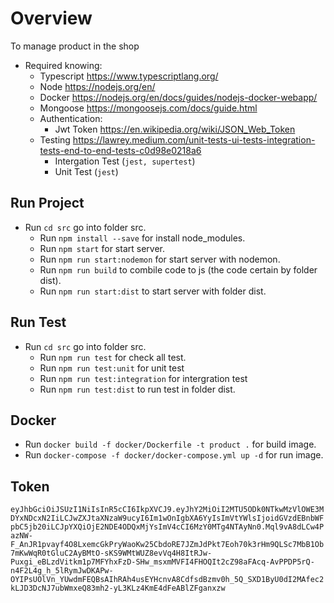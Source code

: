# Overview
  To manage product in the shop
  * Required knowing:
    - Typescript https://www.typescriptlang.org/
    - Node https://nodejs.org/en/
    - Docker https://nodejs.org/en/docs/guides/nodejs-docker-webapp/
    - Mongoose https://mongoosejs.com/docs/guide.html
    - Authentication:
      + Jwt Token https://en.wikipedia.org/wiki/JSON_Web_Token
    - Testing https://lawrey.medium.com/unit-tests-ui-tests-integration-tests-end-to-end-tests-c0d98e0218a6
      + Intergation Test (`jest, supertest`)
      + Unit Test (`jest`)

## Run Project
  + Run `cd src` go into folder src.
    + Run `npm install --save` for install node_modules.
    + Run `npm start` for start server.
    + Run `npm run start:nodemon` for start server with nodemon.
    + Run `npm run build` to combile code to js (the code certain by folder dist).
    + Run `npm run start:dist` to start server with folder dist.

## Run Test 
  + Run `cd src` go into folder src.
    + Run `npm run test` for check all test.
    + Run `npm run test:unit` for unit test
    + Run `npm run test:integration` for intergration test
    + Run `npm run test:dist` to run test in folder dist.

## Docker
  + Run `docker build -f docker/Dockerfile -t product .` for build image.
  + Run `docker-compose -f docker/docker-compose.yml up -d` for run image.


## Token
`eyJhbGciOiJSUzI1NiIsInR5cCI6IkpXVCJ9.eyJhY2MiOiI2MTU5ODk0NTkwMzVlOWE3MDYxNDcxN2IiLCJwZXJtaXNzaW9ucyI6Im1wOnIgbXA6YyIsImVtYWlsIjoidGVzdEBnbWFpbC5jb20iLCJpYXQiOjE2NDE4ODQxMjYsImV4cCI6MzY0MTg4NTAyNn0.Mql9vA8dLCw4PazNW-F_AnJR1pvayf4O8LxemcGkPryWaoKw25CbdoRE7JZmJdPkt7Eoh70k3rHm9QLSc7MbB1Ob7mKwWqR0tGluC2AyBMtO-sKS9WMtWUZ8evVq4H8ItRJw-Puxgi_eBLzdVitkm1p7MFYhxFzD-SHw_msxmMVFI4FHOQIt2cZ98aFAcq-AvPPDP5rQ-n4F2L4g_h_5lRymJwDKAPw-OYIPsUOlVn_YUwdmFEQBsAIhRAh4usEYHcnvA8CdfsdBzmv0h_5Q_SXD1ByU0dI2MAfec2kLJD3DcNJ7ubWmxeQ83mh2-yL3KLz4KmE4dFeABlZFganxzw`